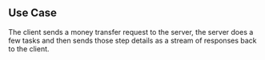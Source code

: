 ## Use Case

The client sends a money transfer request to the server, the server does a few tasks and then sends those step details as a stream of responses back to the client.
